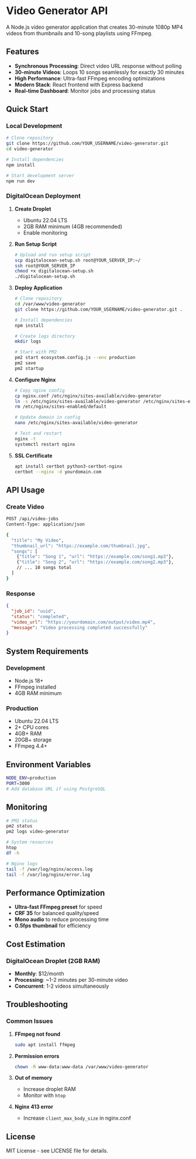 # Video Generator API

A Node.js video generator application that creates 30-minute 1080p MP4 videos from thumbnails and 10-song playlists using FFmpeg.

## Features

- **Synchronous Processing**: Direct video URL response without polling
- **30-minute Videos**: Loops 10 songs seamlessly for exactly 30 minutes
- **High Performance**: Ultra-fast FFmpeg encoding optimizations
- **Modern Stack**: React frontend with Express backend
- **Real-time Dashboard**: Monitor jobs and processing status

## Quick Start

### Local Development

```bash
# Clone repository
git clone https://github.com/YOUR_USERNAME/video-generator.git
cd video-generator

# Install dependencies
npm install

# Start development server
npm run dev
```

### DigitalOcean Deployment

1. **Create Droplet**
   - Ubuntu 22.04 LTS
   - 2GB RAM minimum (4GB recommended)
   - Enable monitoring

2. **Run Setup Script**
   ```bash
   # Upload and run setup script
   scp digitalocean-setup.sh root@YOUR_SERVER_IP:~/
   ssh root@YOUR_SERVER_IP
   chmod +x digitalocean-setup.sh
   ./digitalocean-setup.sh
   ```

3. **Deploy Application**
   ```bash
   # Clone repository
   cd /var/www/video-generator
   git clone https://github.com/YOUR_USERNAME/video-generator.git .
   
   # Install dependencies
   npm install
   
   # Create logs directory
   mkdir logs
   
   # Start with PM2
   pm2 start ecosystem.config.js --env production
   pm2 save
   pm2 startup
   ```

4. **Configure Nginx**
   ```bash
   # Copy nginx config
   cp nginx.conf /etc/nginx/sites-available/video-generator
   ln -s /etc/nginx/sites-available/video-generator /etc/nginx/sites-enabled/
   rm /etc/nginx/sites-enabled/default
   
   # Update domain in config
   nano /etc/nginx/sites-available/video-generator
   
   # Test and restart
   nginx -t
   systemctl restart nginx
   ```

5. **SSL Certificate**
   ```bash
   apt install certbot python3-certbot-nginx
   certbot --nginx -d yourdomain.com
   ```

## API Usage

### Create Video

```bash
POST /api/video-jobs
Content-Type: application/json

{
  "title": "My Video",
  "thumbnail_url": "https://example.com/thumbnail.jpg",
  "songs": [
    {"title": "Song 1", "url": "https://example.com/song1.mp3"},
    {"title": "Song 2", "url": "https://example.com/song2.mp3"},
    // ... 10 songs total
  ]
}
```

### Response

```json
{
  "job_id": "uuid",
  "status": "completed",
  "video_url": "https://yourdomain.com/output/video.mp4",
  "message": "Video processing completed successfully"
}
```

## System Requirements

### Development
- Node.js 18+
- FFmpeg installed
- 4GB RAM minimum

### Production
- Ubuntu 22.04 LTS
- 2+ CPU cores
- 4GB+ RAM
- 20GB+ storage
- FFmpeg 4.4+

## Environment Variables

```bash
NODE_ENV=production
PORT=3000
# Add database URL if using PostgreSQL
```

## Monitoring

```bash
# PM2 status
pm2 status
pm2 logs video-generator

# System resources
htop
df -h

# Nginx logs
tail -f /var/log/nginx/access.log
tail -f /var/log/nginx/error.log
```

## Performance Optimization

- **Ultra-fast FFmpeg preset** for speed
- **CRF 35** for balanced quality/speed
- **Mono audio** to reduce processing time
- **0.5fps thumbnail** for efficiency

## Cost Estimation

### DigitalOcean Droplet (2GB RAM)
- **Monthly**: $12/month
- **Processing**: ~1-2 minutes per 30-minute video
- **Concurrent**: 1-2 videos simultaneously

## Troubleshooting

### Common Issues

1. **FFmpeg not found**
   ```bash
   sudo apt install ffmpeg
   ```

2. **Permission errors**
   ```bash
   chown -R www-data:www-data /var/www/video-generator
   ```

3. **Out of memory**
   - Increase droplet RAM
   - Monitor with `htop`

4. **Nginx 413 error**
   - Increase `client_max_body_size` in nginx.conf

## License

MIT License - see LICENSE file for details.